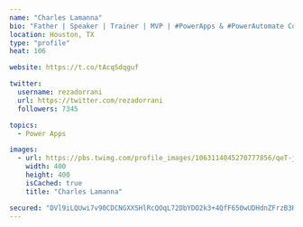```yaml
---
name: "Charles Lamanna"
bio: "Father | Speaker | Trainer | MVP | #PowerApps & #PowerAutomate Community Super User | YouTuber Right-pointing triangle http://youtube.com/c/rezadorrani | Learn - Share - Clockwise rightwards and leftwards open circle arrows"
location: Houston, TX
type: "profile"
heat: 106

website: https://t.co/tAcqSdqguf

twitter:
  username: rezadorrani
  url: https://twitter.com/rezadorrani
  followers: 7345

topics:
  - Power Apps

images:
  - url: https://pbs.twimg.com/profile_images/1063114045270777856/qeT-jpWr_400x400.jpg
    width: 400
    height: 400
    isCached: true
    title: "Charles Lamanna"

secured: "DVl9iLQUwi7v90CDCNGXXSHlRcQOqL72DbYDO2k3+4QfF650wUDHdnZFrzB3HH6b4LaXzuE4t6k8bSQ/pYxbVzZWyuSc28YOgadBhMeT0VH7tBVnC4VcsmgnCcR2zDxYM1PSoc6CJUei9ng+U/W1t1lWx1g3WS5USsmQLctbGu/EI1IbCF+EESJQApo/zAZ2eIZe3ikY7LiV0Sn+03Z3YlQFWsF6Lumg5KtLc1D67MRqYUPt79SUqHLCGalBi8A85IJke+8sN+0g5v/spMh0VeAu7IrsWdomeU2awaQ5rsfFrnrwjj6BoRAvRrt4Yvxs9oUevjj3Dbn4LRisz8DzUtpslNLr813KxJU3Z8tGloZliSTlxup9VcHPPTOhXaDXrnGqe4SMTN2gfcgvLEUbdypce3XJz0akybiTIvcV7Vo=;vh7zGX7mwXdO+leuLq5gcw=="
---
```


